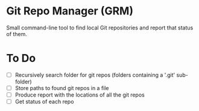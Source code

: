 # Git Repo Manager (GRM)

Small command-line tool to find local Git repositories and report that status of them.


# To Do
- [ ] Recursively search folder for git repos (folders containing a '.git' sub-folder)
- [ ] Store paths to found git repos in a file
- [ ] Produce report with the locations of all the git repos
- [ ] Get status of each repo
